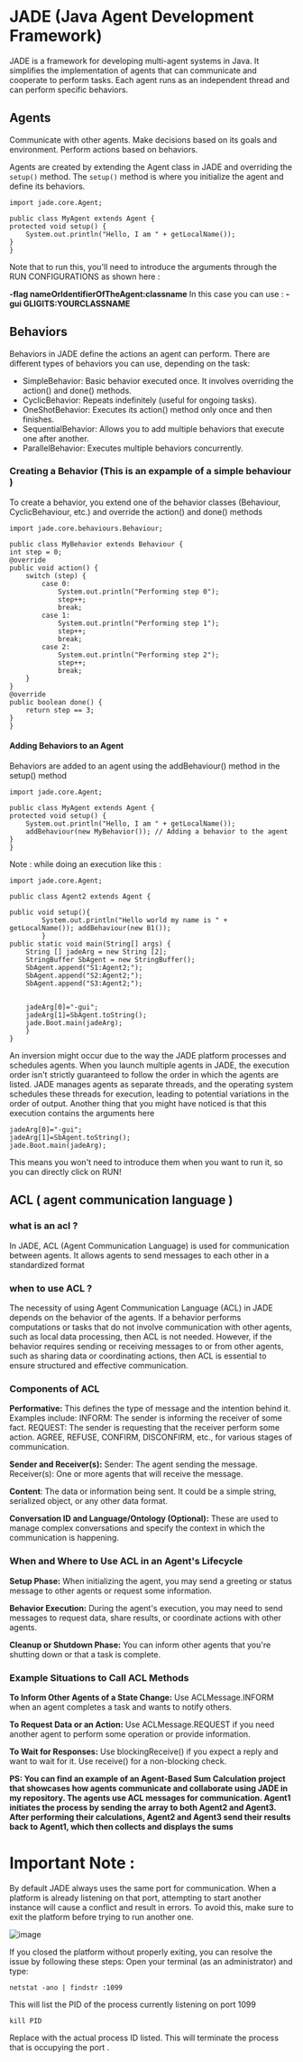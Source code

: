 # JADE (Java Agent Development Framework)
JADE is a framework for developing multi-agent systems in Java. It simplifies the implementation of agents that can communicate and cooperate to perform tasks. Each agent runs as an independent thread and can perform specific behaviors.
## Agents
Communicate with other agents.
Make decisions based on its goals and environment.
Perform actions based on behaviors.

Agents are created by extending the Agent class in JADE and overriding the `setup()` method. 
The `setup()` method is where you initialize the agent and define its behaviors.

    import jade.core.Agent;

    public class MyAgent extends Agent {
    protected void setup() {
        System.out.println("Hello, I am " + getLocalName());
    }
    }
Note that to run this, you'll need to introduce the arguments through the RUN CONFIGURATIONS as shown here :

**-flag nameOrIdentifierOfTheAgent:classname**
In this case you can use : **-gui GLIGITS:YOURCLASSNAME**

## Behaviors

Behaviors in JADE define the actions an agent can perform. 
There are different types of behaviors you can use, depending on the task:

- SimpleBehavior: Basic behavior executed once. It involves overriding the action() and done() methods.
- CyclicBehavior: Repeats indefinitely (useful for ongoing tasks).
- OneShotBehavior: Executes its action() method only once and then finishes.
- SequentialBehavior: Allows you to add multiple behaviors that execute one after another.
- ParallelBehavior: Executes multiple behaviors concurrently.

### Creating a Behavior (This is an expample of a simple behaviour )
To create a behavior, you extend one of the behavior classes (Behaviour, CyclicBehaviour, etc.) and override the action() and done() methods

    import jade.core.behaviours.Behaviour;

    public class MyBehavior extends Behaviour {
    int step = 0;
    @override
    public void action() {
        switch (step) {
            case 0:
                System.out.println("Performing step 0");
                step++;
                break;
            case 1:
                System.out.println("Performing step 1");
                step++;
                break;
            case 2:
                System.out.println("Performing step 2");
                step++;
                break;
        }
    }
    @override
    public boolean done() {
        return step == 3;
    }
    }
#### Adding Behaviors to an Agent
  Behaviors are added to an agent using the addBehaviour() method in the setup() method
  
    import jade.core.Agent;

    public class MyAgent extends Agent {
    protected void setup() {
        System.out.println("Hello, I am " + getLocalName());
        addBehaviour(new MyBehavior()); // Adding a behavior to the agent
    }
    }

Note : while doing an execution like this : 

    import jade.core.Agent;

    public class Agent2 extends Agent {
	
	public void setup(){
			System.out.println("Hello world my name is " + getLocalName()); addBehaviour(new B1());
			}
	public static void main(String[] args) {
		String [] jadeArg = new String [2];
		StringBuffer SbAgent = new StringBuffer();
		SbAgent.append("S1:Agent2;");
		SbAgent.append("S2:Agent2;");
		SbAgent.append("S3:Agent2;");


		jadeArg[0]="-gui";
		jadeArg[1]=SbAgent.toString();
		jade.Boot.main(jadeArg);
		}
    }

An inversion might occur due to the way the JADE platform processes and schedules agents. When you launch multiple agents in JADE, the execution order isn't strictly guaranteed to follow the order in which the agents are listed. JADE manages agents as separate threads, and the operating system schedules these threads for execution, leading to potential variations in the order of output.
Another thing that you might have noticed is that this execution contains the arguments here 

    jadeArg[0]="-gui";
    jadeArg[1]=SbAgent.toString();
    jade.Boot.main(jadeArg);

This means you won't need to introduce them when you want to run it, so you can directly click on RUN!

## ACL ( agent communication language )

### what is an acl ? 
In JADE, ACL (Agent Communication Language) is used for communication between agents. It allows agents to send messages to each other in a standardized format
### when to use ACL ?
The necessity of using Agent Communication Language (ACL) in JADE depends on the behavior of the agents. If a behavior performs computations or tasks that do not involve communication with other agents, such as local data processing, then ACL is not needed. However, if the behavior requires sending or receiving messages to or from other agents, such as sharing data or coordinating actions, then ACL is essential to ensure structured and effective communication.

### Components of ACL

**Performative:** This defines the type of message and the intention behind it. Examples include:
INFORM: The sender is informing the receiver of some fact.
REQUEST: The sender is requesting that the receiver perform some action.
AGREE, REFUSE, CONFIRM, DISCONFIRM, etc., for various stages of communication.

**Sender and Receiver(s):**
Sender: The agent sending the message.
Receiver(s): One or more agents that will receive the message.

**Content**: The data or information being sent. It could be a simple string, serialized object, or any other data format.

**Conversation ID and Language/Ontology (Optional):**
These are used to manage complex conversations and specify the context in which the communication is happening.

### When and Where to Use ACL in an Agent's Lifecycle

**Setup Phase:** When initializing the agent, you may send a greeting or status message to other agents or request some information.

**Behavior Execution:** During the agent's execution, you may need to send messages to request data, share results, or coordinate actions with other agents.

**Cleanup or Shutdown Phase:** You can inform other agents that you're shutting down or that a task is complete.

### Example Situations to Call ACL Methods

**To Inform Other Agents of a State Change:**
Use ACLMessage.INFORM when an agent completes a task and wants to notify others.

**To Request Data or an Action:**
Use ACLMessage.REQUEST if you need another agent to perform some operation or provide information.

**To Wait for Responses:**
Use blockingReceive() if you expect a reply and want to wait for it. Use receive() for a non-blocking check.

**PS: You can find an example of an Agent-Based Sum Calculation project that showcases how agents communicate and collaborate using JADE in my repository. The agents use ACL messages for communication. Agent1 initiates the process by sending the array to both Agent2 and Agent3. After performing their calculations, Agent2 and Agent3 send their results back to Agent1, which then collects and displays the sums**


# Important Note : 
By default JADE always uses the same port for communication. When a platform is already listening on that port, attempting to start another instance will cause a conflict and result in errors. To avoid this, make sure to exit the platform before trying to run another one.

![image](https://github.com/user-attachments/assets/5bab8ddc-15b7-4830-9ea1-87c5232d2d30)

If you closed the platform without properly exiting, you can resolve the issue by following these steps:
Open your terminal (as an administrator) and type:

    netstat -ano | findstr :1099
This will list the PID of the process currently listening on port 1099
   
    kill PID
Replace <PID> with the actual process ID listed. This will terminate the process that is occupying the port .
